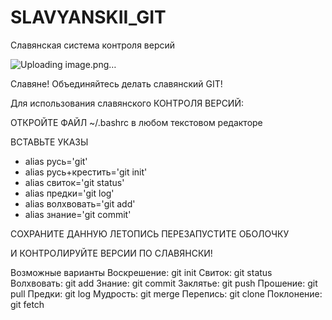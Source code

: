 # SLAVYANSKII_GIT
Славянская система контроля версий


![Uploading image.png…]()

Славяне! Объединяйтесь делать славянский GIT!



Для использования славянского КОНТРОЛЯ ВЕРСИЙ:


ОТКРОЙТЕ ФАЙЛ ~/.bashrc в любом текстовом редакторе

ВСТАВЬТЕ УКАЗЫ

- alias русь='git'
- alias русь+крестить='git init'
- alias свиток='git status'
- alias предки='git log'
- alias волхвовать='git add'
- alias знание='git commit'

СОХРАНИТЕ ДАННУЮ ЛЕТОПИСЬ
ПЕРЕЗАПУСТИТЕ ОБОЛОЧКУ

И КОНТРОЛИРУЙТЕ ВЕРСИИ ПО СЛАВЯНСКИ!

Возможные варианты
Воскрешение: git init
    Свиток: git status
    Волхвовать: git add
    Знание: git commit
    Заклятье: git push
    Прошение: git pull
    Предки: git log
    Мудрость: git merge
    Перепись: git clone
    Поклонение: git fetch
